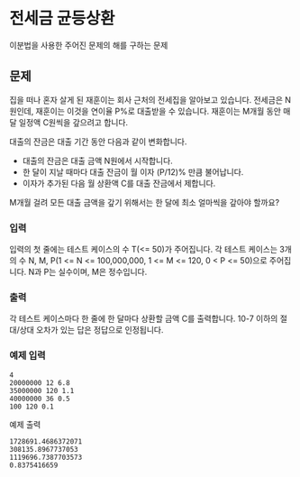# 전세금 균등상환

이분법을 사용한 주어진 문제의 해를 구하는 문제


## 문제
집을 떠나 혼자 살게 된 재훈이는 회사 근처의 전세집을 알아보고 있습니다. 전세금은 N원인데, 재훈이는 이것을 연이율 P%로 대출받을 수 있습니다. 재훈이는 M개월 동안 매달 일정액 C원씩을 갚으려고 합니다.

대출의 잔금은 대출 기간 동안 다음과 같이 변화합니다.

- 대출의 잔금은 대출 금액 N원에서 시작합니다.
- 한 달이 지날 때마다 대출 잔금이 월 이자 (P/12)% 만큼 불어납니다.
- 이자가 추가된 다음 월 상환액 C를 대출 잔금에서 제합니다.

M개월 걸려 모든 대출 금액을 갚기 위해서는 한 달에 최소 얼마씩을 갚아야 할까요?

### 입력
입력의 첫 줄에는 테스트 케이스의 수 T(<= 50)가 주어집니다. 각 테스트 케이스는 3개의 수 N, M, P(1 <= N <= 100,000,000, 1 <= M <= 120, 0 < P <= 50)으로 주어집니다. N과 P는 실수이며, M은 정수입니다.

### 출력
각 테스트 케이스마다 한 줄에 한 달마다 상환할 금액 C를 출력합니다. 10-7 이하의 절대/상대 오차가 있는 답은 정답으로 인정됩니다.

### 예제 입력

```
4
20000000 12 6.8
35000000 120 1.1
40000000 36 0.5
100 120 0.1
```

예제 출력
```
1728691.4686372071
308135.8967737053
1119696.7387703573
0.8375416659
```